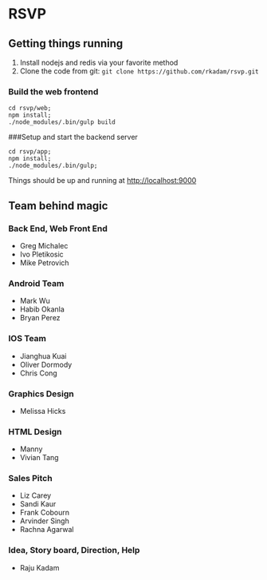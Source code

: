 # RSVP

## Getting things running
1. Install nodejs and redis via your favorite method
2. Clone the code from git: `git clone https://github.com/rkadam/rsvp.git`

### Build the web frontend
```
cd rsvp/web;
npm install;
./node_modules/.bin/gulp build
```
###Setup and start the backend server
```
cd rsvp/app;
npm install;
./node_modules/.bin/gulp;
```
Things should be up and running at [http://localhost:9000](http://localhost:9000)

## Team behind magic

### Back End, Web Front End
* Greg Michalec
* Ivo Pletikosic
* Mike Petrovich

### Android Team
* Mark Wu
* Habib Okanla
* Bryan Perez

### IOS Team
* Jianghua Kuai
* Oliver Dormody
* Chris Cong

### Graphics Design
* Melissa Hicks

### HTML Design
* Manny
* Vivian Tang

### Sales Pitch
* Liz Carey
* Sandi Kaur
* Frank Cobourn
* Arvinder Singh
* Rachna Agarwal

### Idea, Story board, Direction, Help
* Raju Kadam
